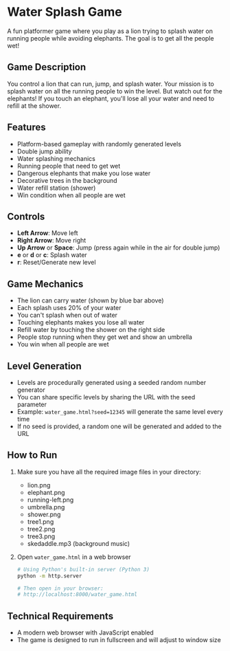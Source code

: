 # Water Splash Game

A fun platformer game where you play as a lion trying to splash water on running people while avoiding elephants. The goal is to get all the people wet!

## Game Description

You control a lion that can run, jump, and splash water. Your mission is to splash water on all the running people to win the level. But watch out for the elephants! If you touch an elephant, you'll lose all your water and need to refill at the shower.

## Features
- Platform-based gameplay with randomly generated levels
- Double jump ability
- Water splashing mechanics
- Running people that need to get wet
- Dangerous elephants that make you lose water
- Decorative trees in the background
- Water refill station (shower)
- Win condition when all people are wet

## Controls
- **Left Arrow**: Move left
- **Right Arrow**: Move right
- **Up Arrow** or **Space**: Jump (press again while in the air for double jump)
- **e** or **d** or **c**: Splash water
- **r**: Reset/Generate new level

## Game Mechanics
- The lion can carry water (shown by blue bar above)
- Each splash uses 20% of your water
- You can't splash when out of water
- Touching elephants makes you lose all water
- Refill water by touching the shower on the right side
- People stop running when they get wet and show an umbrella
- You win when all people are wet

## Level Generation
- Levels are procedurally generated using a seeded random number generator
- You can share specific levels by sharing the URL with the seed parameter
- Example: `water_game.html?seed=12345` will generate the same level every time
- If no seed is provided, a random one will be generated and added to the URL

## How to Run
1. Make sure you have all the required image files in your directory:
   - lion.png
   - elephant.png
   - running-left.png
   - umbrella.png
   - shower.png
   - tree1.png
   - tree2.png
   - tree3.png
   - skedaddle.mp3 (background music)

2. Open `water_game.html` in a web browser
   ```bash
   # Using Python's built-in server (Python 3)
   python -m http.server

   # Then open in your browser:
   # http://localhost:8000/water_game.html
   ```

## Technical Requirements
- A modern web browser with JavaScript enabled
- The game is designed to run in fullscreen and will adjust to window size 